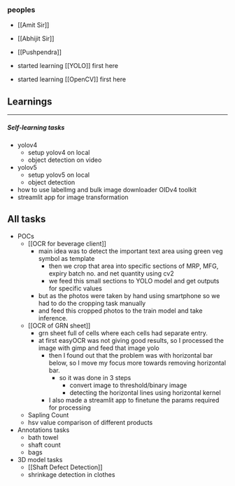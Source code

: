 ### peoples
- [[Amit Sir]]
- [[Abhijit Sir]]
- [[Pushpendra]]

- started learning [[YOLO]] first here
- started learning [[OpenCV]] first here
## Learnings
---
##### Self-learning tasks
- yolov4
	- setup yolov4 on local
	- object detection on video
- yolov5
	- setup yolov5 on local
	- object detection
- how to use labelImg and bulk image downloader OIDv4 toolkit
- streamlit app for image transformation

## All tasks
- POCs
	- [[OCR for beverage client]]
		- main idea was to detect the important text area using green veg symbol as template
			- then we crop that area into specific sections of MRP, MFG, expiry batch no. and net quantity using cv2
			- we feed this small sections to YOLO model and get outputs for specific values
		- but as the photos were taken by hand using smartphone so we had to do the cropping task manually
		- and feed this cropped photos to the train model and take inference.
	- [[OCR of GRN sheet]]
		- grn sheet full of cells where each cells had separate entry.
		- at first easyOCR was not giving good results, so I processed the image with gimp and feed that image yolo
			- then I found out that the problem was with horizontal bar below, so I move my focus more towards removing horizontal bar.
				- so it was done in 3 steps
					- convert image to threshold/binary image
					- detecting the horizontal lines using horizontal kernel
			- I also made a streamlit app to finetune the params required for processing
	- Sapling Count
	- hsv value comparison of different products
- Annotations tasks
	- bath towel
	- shaft count
	- bags
- 3D model tasks
	- [[Shaft Defect Detection]]
	- shrinkage detection in clothes


